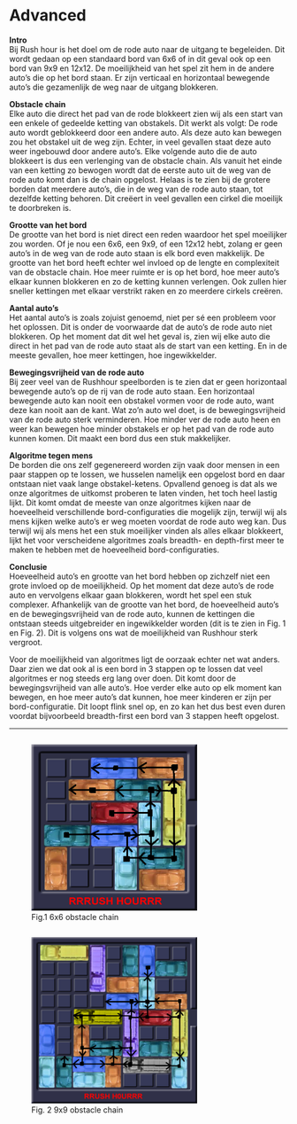 # Advanced

**Intro**  
Bij Rush hour is het doel om de rode auto naar de uitgang te begeleiden. Dit wordt gedaan op een standaard bord van 6x6 of in dit geval ook op een bord van 9x9 en 12x12. De moeilijkheid van het spel zit hem in de andere auto’s die op het bord staan. Er zijn verticaal en horizontaal bewegende auto’s die gezamenlijk de weg naar de uitgang blokkeren.

**Obstacle chain**  
Elke auto die direct het pad van de rode blokkeert zien wij als een start van een enkele of gedeelde ketting van obstakels. Dit werkt als volgt: De rode auto wordt geblokkeerd door een andere auto. Als deze auto kan bewegen zou het obstakel uit de weg zijn. Echter, in veel gevallen staat deze auto weer ingebouwd door andere auto’s. Elke volgende auto die de auto blokkeert is dus een verlenging van de obstacle chain. Als vanuit het einde van een ketting zo bewogen wordt dat de eerste auto uit de weg van de rode auto komt dan is de chain opgelost. Helaas is te zien bij de grotere borden dat meerdere auto’s, die in de weg van de rode auto staan, tot dezelfde ketting behoren. Dit creëert in veel gevallen een cirkel die moeilijk te doorbreken is.

**Grootte van het bord**  
De grootte van het bord is niet direct een reden waardoor het spel moeilijker zou worden. Of je nou een 6x6, een 9x9, of een 12x12 hebt, zolang er geen auto’s in de weg van de rode auto staan is elk bord even makkelijk. De grootte van het bord heeft echter wel invloed op de lengte en complexiteit van de obstacle chain. Hoe meer ruimte er is op het bord, hoe meer auto’s elkaar kunnen blokkeren en zo de ketting kunnen verlengen. Ook zullen hier sneller kettingen met elkaar verstrikt raken en zo meerdere cirkels creëren.

**Aantal auto’s**  
Het aantal auto’s is zoals zojuist genoemd, niet per sé een probleem voor het oplossen. Dit is onder de voorwaarde dat de auto’s de rode auto niet blokkeren. Op het moment dat dit wel het geval is, zien wij elke auto die direct in het pad van de rode auto staat als de start van een ketting. En in de meeste gevallen, hoe meer kettingen, hoe ingewikkelder.

**Bewegingsvrijheid van de rode auto**  
Bij zeer veel van de Rushhour speelborden is te zien dat er geen horizontaal bewegende auto’s op de rij van de rode auto staan. Een horizontaal bewegende auto kan nooit een obstakel vormen voor de rode auto, want deze kan nooit aan de kant. Wat zo’n auto wel doet, is de bewegingsvrijheid van de rode auto sterk verminderen. Hoe minder ver de rode auto heen en weer kan bewegen hoe minder obstakels er op het pad van de rode auto kunnen komen. Dit maakt een bord dus een stuk makkelijker.

**Algoritme tegen mens**  
De borden die ons zelf gegenereerd worden zijn vaak door mensen in een paar stappen op te lossen, we husselen namelijk een opgelost bord en daar ontstaan niet vaak lange obstakel-ketens. Opvallend genoeg is dat als we onze algoritmes de uitkomst proberen te laten vinden, het toch heel lastig lijkt. Dit komt omdat de meeste van onze algoritmes kijken naar de hoeveelheid verschillende bord-configuraties die mogelijk zijn, terwijl wij als mens kijken welke auto’s er weg moeten voordat de rode auto weg kan. Dus terwijl wij als mens het een stuk moeilijker vinden als alles elkaar blokkeert, lijkt het voor verscheidene algoritmes zoals breadth- en depth-first meer te maken te hebben met de hoeveelheid bord-configuraties.

**Conclusie**  
Hoeveelheid auto’s en grootte van het bord hebben op zichzelf niet een grote invloed op de moeilijkheid. Op het moment dat deze auto’s de rode auto en vervolgens elkaar gaan blokkeren, wordt het spel een stuk complexer. Afhankelijk van de grootte van het bord, de hoeveelheid auto’s en de bewegingsvrijheid van de rode auto, kunnen de kettingen die ontstaan steeds uitgebreider en ingewikkelder worden (dit is te zien in Fig. 1 en Fig. 2). Dit is volgens ons wat de moeilijkheid van Rushhour sterk vergroot.

Voor de moeilijkheid van algoritmes ligt de oorzaak echter net wat anders. Daar zien we dat ook al is een bord in 3 stappen op te lossen dat veel algoritmes er nog steeds erg lang over doen. Dit komt door de bewegingsvrijheid van alle auto’s. Hoe verder elke auto op elk moment kan bewegen, en hoe meer auto’s dat kunnen, hoe meer kinderen er zijn per bord-configuratie. Dit loopt flink snel op, en zo kan het dus best even duren voordat bijvoorbeeld breadth-first een bord van 3 stappen heeft opgelost.

---
<div>
    <figure style="display: inline-block;">
        <img src="rushhour.png" width=300 height=300 alt="Figure 1 6x6">
        <figcaption>Fig.1 6x6 obstacle chain</figcaption>
    </figure>
    <figure style="display: inline-block;">
        <img src="rushhour2.png" width=300 height=300 alt="Figure 2 9x9">
        <figcaption>Fig. 2 9x9 obstacle chain</figcaption>
    </figure>
</div>

